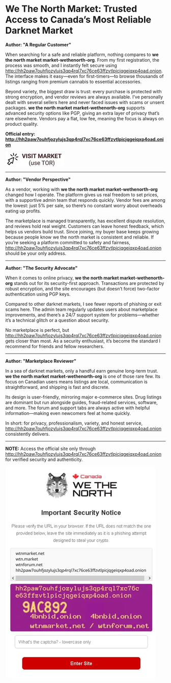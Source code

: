 # We The North Market: Trusted Access to Canada’s Most Reliable Darknet Market

**Author: "A Regular Customer"**

When searching for a safe and reliable platform, nothing compares to **we the north market market-wethenorth-org**. From my first registration, the process was smooth, and I instantly felt secure using http://hh2paw7ouhfjozylujs3qp4rql7xc76ce63ffzvtlpicjqgeiqxp4oad.onion. The interface makes it easy—even for first-timers—to browse thousands of listings ranging from premium cannabis to essential accessories.

Beyond variety, the biggest draw is trust: every purchase is protected with strong encryption, and vendor reviews are always available. I’ve personally dealt with several sellers here and never faced issues with scams or unsent packages. **we the north market market-wethenorth-org** supports advanced security options like PGP, giving an extra layer of privacy that’s rare elsewhere. Vendors pay a flat, low fee, meaning the focus is always on product quality.

**Official entry: http://hh2paw7ouhfjozylujs3qp4rql7xc76ce63ffzvtlpicjqgeiqxp4oad.onion**


[![img](/images/shadow.webp)](http://hh2paw7ouhfjozylujs3qp4rql7xc76ce63ffzvtlpicjqgeiqxp4oad.onion)


---

**Author: "Vendor Perspective"**

As a vendor, working with **we the north market market-wethenorth-org** changed how I operate. The platform gives us real freedom to set prices, with a supportive admin team that responds quickly. Vendor fees are among the lowest: just 5% per sale, so there’s no constant worry about overheads eating up profits.

The marketplace is managed transparently, has excellent dispute resolution, and reviews hold real weight. Customers can leave honest feedback, which helps us vendors build trust. Since joining, my buyer base keeps growing because people know we the north market is consistent and reliable. If you’re seeking a platform committed to safety and fairness, http://hh2paw7ouhfjozylujs3qp4rql7xc76ce63ffzvtlpicjqgeiqxp4oad.onion should be your only address.

---

**Author: "The Security Advocate"**

When it comes to online privacy, **we the north market market-wethenorth-org** stands out for its security-first approach. Transactions are protected by robust encryption, and the site encourages (but doesn’t force) two-factor authentication using PGP keys.

Compared to other darknet markets, I see fewer reports of phishing or exit scams here. The admin team regularly updates users about marketplace improvements, and there’s a 24/7 support system for problems—whether it’s a technical glitch or a question about security.

No marketplace is perfect, but http://hh2paw7ouhfjozylujs3qp4rql7xc76ce63ffzvtlpicjqgeiqxp4oad.onion gets closer than most. As a security enthusiast, it’s become the standard I recommend for friends and fellow researchers.

---

**Author: "Marketplace Reviewer"**

In a sea of darknet markets, only a handful earn genuine long-term trust. **we the north market market-wethenorth-org** is one of those rare few. Its focus on Canadian users means listings are local, communication is straightforward, and shipping is fast and discrete.

Its design is user-friendly, mirroring major e-commerce sites. Drug listings are dominant but run alongside guides, fraud-related services, software, and more. The forum and support tabs are always active with helpful information—making even newcomers feel at home quickly.

In short: for privacy, professionalism, variety, and honest service, http://hh2paw7ouhfjozylujs3qp4rql7xc76ce63ffzvtlpicjqgeiqxp4oad.onion consistently delivers.

---

**NOTE:** Access the official site only through http://hh2paw7ouhfjozylujs3qp4rql7xc76ce63ffzvtlpicjqgeiqxp4oad.onion for verified security and authenticity.


[![img](/images/segment.webp)](http://hh2paw7ouhfjozylujs3qp4rql7xc76ce63ffzvtlpicjqgeiqxp4oad.onion)
